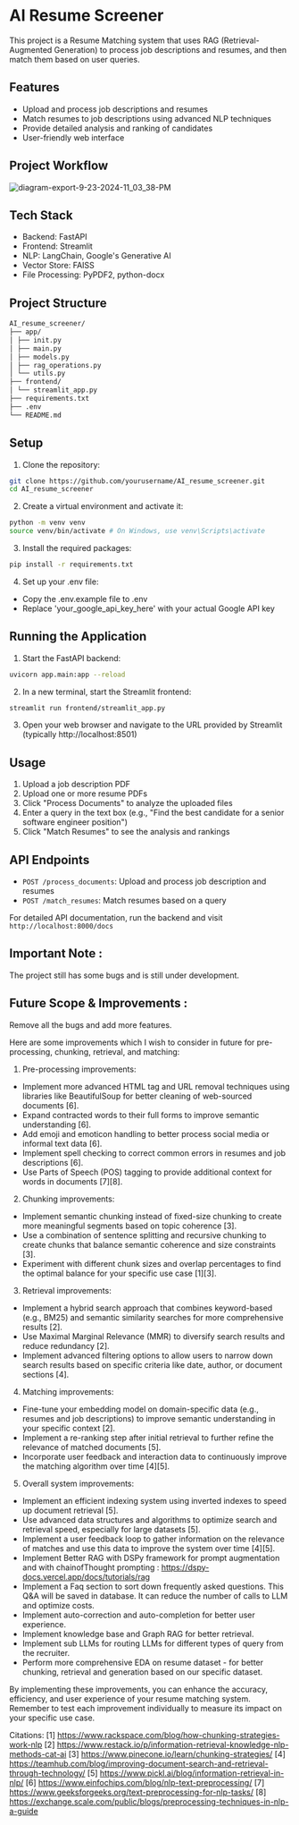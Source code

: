 # AI Resume Screener

This project is a Resume Matching system that uses RAG (Retrieval-Augmented Generation) to process job descriptions and resumes, and then match them based on user queries.

## Features

- Upload and process job descriptions and resumes
- Match resumes to job descriptions using advanced NLP techniques
- Provide detailed analysis and ranking of candidates
- User-friendly web interface

## Project Workflow 

![diagram-export-9-23-2024-11_03_38-PM](https://github.com/user-attachments/assets/3246e9b8-816c-492d-9ff0-dcbbb01e0b6e)



## Tech Stack

- Backend: FastAPI
- Frontend: Streamlit
- NLP: LangChain, Google's Generative AI
- Vector Store: FAISS
- File Processing: PyPDF2, python-docx

## Project Structure
```bash
AI_resume_screener/
├── app/
│ ├── init.py
│ ├── main.py
│ ├── models.py
│ ├── rag_operations.py
│ └── utils.py
├── frontend/
│ └── streamlit_app.py
├── requirements.txt
├── .env
└── README.md
```


## Setup

1. Clone the repository:
```bash 
git clone https://github.com/yourusername/AI_resume_screener.git
cd AI_resume_screener
```


2. Create a virtual environment and activate it:
```bash
python -m venv venv
source venv/bin/activate # On Windows, use venv\Scripts\activate
```

3. Install the required packages:
```bash
pip install -r requirements.txt
```


4. Set up your .env file:
- Copy the .env.example file to .env
- Replace 'your_google_api_key_here' with your actual Google API key

## Running the Application

1. Start the FastAPI backend:
```bash
uvicorn app.main:app --reload
```

2. In a new terminal, start the Streamlit frontend:
```bash
streamlit run frontend/streamlit_app.py
```


3. Open your web browser and navigate to the URL provided by Streamlit (typically http://localhost:8501)

## Usage

1. Upload a job description PDF
2. Upload one or more resume PDFs
3. Click "Process Documents" to analyze the uploaded files
4. Enter a query in the text box (e.g., "Find the best candidate for a senior software engineer position")
5. Click "Match Resumes" to see the analysis and rankings

## API Endpoints

- `POST /process_documents`: Upload and process job description and resumes
- `POST /match_resumes`: Match resumes based on a query

For detailed API documentation, run the backend and visit `http://localhost:8000/docs`



## Important Note :

The project still has some bugs and is still under development.


## Future Scope & Improvements : 

Remove all the bugs and add more features.

Here are some improvements which I wish to consider in future for pre-processing, chunking, retrieval, and matching:

1. Pre-processing improvements:

- Implement more advanced HTML tag and URL removal techniques using libraries like BeautifulSoup for better cleaning of web-sourced documents [6].
- Expand contracted words to their full forms to improve semantic understanding [6].
- Add emoji and emoticon handling to better process social media or informal text data [6].
- Implement spell checking to correct common errors in resumes and job descriptions [6].
- Use Parts of Speech (POS) tagging to provide additional context for words in documents [7][8].

2. Chunking improvements:

- Implement semantic chunking instead of fixed-size chunking to create more meaningful segments based on topic coherence [3].
- Use a combination of sentence splitting and recursive chunking to create chunks that balance semantic coherence and size constraints [3].
- Experiment with different chunk sizes and overlap percentages to find the optimal balance for your specific use case [1][3].

3. Retrieval improvements:

- Implement a hybrid search approach that combines keyword-based (e.g., BM25) and semantic similarity searches for more comprehensive results [2].
- Use Maximal Marginal Relevance (MMR) to diversify search results and reduce redundancy [2].
- Implement advanced filtering options to allow users to narrow down search results based on specific criteria like date, author, or document sections [4].

4. Matching improvements:

- Fine-tune your embedding model on domain-specific data (e.g., resumes and job descriptions) to improve semantic understanding in your specific context [2].
- Implement a re-ranking step after initial retrieval to further refine the relevance of matched documents [5].
- Incorporate user feedback and interaction data to continuously improve the matching algorithm over time [4][5].

5. Overall system improvements:

- Implement an efficient indexing system using inverted indexes to speed up document retrieval [5].
- Use advanced data structures and algorithms to optimize search and retrieval speed, especially for large datasets [5].
- Implement a user feedback loop to gather information on the relevance of matches and use this data to improve the system over time [4][5].
- Implement Better RAG with DSPy framework for prompt augmentation and with chainofThought prompting : https://dspy-docs.vercel.app/docs/tutorials/rag
- Implement a Faq section to sort down frequently asked questions. This Q&A will be saved in database. It can reduce the number of calls to LLM and optimize costs.
- Implement auto-correction and auto-completion for better user experience.
- Implement knowledge base and Graph RAG for better retrieval. 
- Implement sub LLMs for routing LLMs for different types of query from the recruiter. 
- Perform more comprehensive EDA on resume dataset - for better chunking, retrieval and generation based on our specific dataset.

By implementing these improvements, you can enhance the accuracy, efficiency, and user experience of your resume matching system. Remember to test each improvement individually to measure its impact on your specific use case.

Citations:
[1] https://www.rackspace.com/blog/how-chunking-strategies-work-nlp
[2] https://www.restack.io/p/information-retrieval-knowledge-nlp-methods-cat-ai
[3] https://www.pinecone.io/learn/chunking-strategies/
[4] https://teamhub.com/blog/improving-document-search-and-retrieval-through-technology/
[5] https://www.pickl.ai/blog/information-retrieval-in-nlp/
[6] https://www.einfochips.com/blog/nlp-text-preprocessing/
[7] https://www.geeksforgeeks.org/text-preprocessing-for-nlp-tasks/
[8] https://exchange.scale.com/public/blogs/preprocessing-techniques-in-nlp-a-guide
